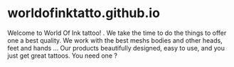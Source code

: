 # worldofinktatto.github.io
Welcome to World Of Ink tattoo! . We take the time to do the things to offer one a best quality. We work with the best meshs bodies and other heads, feet and hands ... Our products beautifully designed, easy to use, and you just get great tattoos. You need one ?
